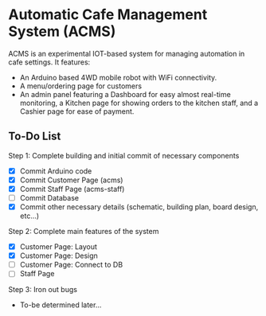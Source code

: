 # Automatic Cafe Management System (ACMS)

ACMS is an experimental IOT-based system for managing automation in cafe settings. It features:
- An Arduino based 4WD mobile robot with WiFi connectivity.
- A menu/ordering page for customers
- An admin panel featuring a Dashboard for easy almost real-time monitoring, a Kitchen page for showing orders to the kitchen staff, and a Cashier page for ease of payment.

## To-Do List
Step 1: Complete building and initial commit of necessary components
  
- [x] Commit Arduino code
- [x] Commit Customer Page (acms)
- [x] Commit Staff Page (acms-staff)
- [ ] Commit Database
- [x] Commit other necessary details (schematic, building plan, board design, etc...)

Step 2: Complete main features of the system

- [x] Customer Page: Layout
- [x] Customer Page: Design
- [ ] Customer Page: Connect to DB
- [ ] Staff Page

Step 3: Iron out bugs
- To-be determined later...
